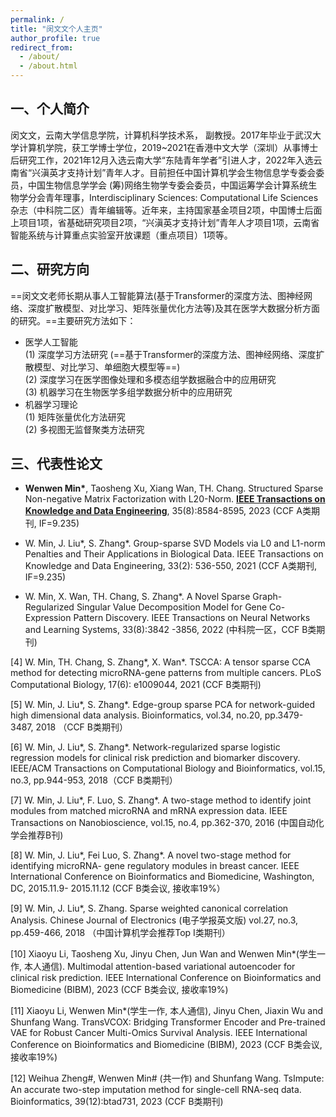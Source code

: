 ```yaml
---
permalink: /
title: "闵文文个人主页"
author_profile: true
redirect_from: 
  - /about/
  - /about.html
---
```


<!--
以下内容是被注释。
1）改变字体的方式
<font face="楷体">
个人简介
</font>
2）
<font face="楷体" color="blue" size=5>这是蓝色5号楷体</font>
-->

## 一、个人简介
闵文文，云南大学信息学院，计算机科学技术系， 副教授。2017年毕业于武汉大学计算机学院，获工学博士学位，2019~2021在香港中文大学（深圳）从事博士后研究工作，2021年12月入选云南大学“东陆青年学者”引进人才，2022年入选云南省“兴滇英才支持计划”青年人才。目前担任中国计算机学会生物信息学专委会委员，中国生物信息学学会 (筹)网络生物学专委会委员，中国运筹学会计算系统生物学分会青年理事，Interdisciplinary Sciences: Computational Life Sciences杂志（中科院二区）青年编辑等。近年来，主持国家基金项目2项，中国博士后面上项目1项，省基础研究项目2项，“兴滇英才支持计划”青年人才项目1项，云南省智能系统与计算重点实验室开放课题（重点项目）1项等。

<!--近五年主要从事生物信息计算研究，主要课题为“面向癌症组学数据融合的智能方法研究”，提出了多种结构稀疏矩阵和深度学习智能算法，应用于整合分析多种癌症的多尺度组学数据，挖掘癌症异常生物分子功能模块，对于发现癌症靶标具有重要意义。围绕课题的关键科学问题，已取得良好的科研成果，发表20多篇学术论文，其中第一作者或通讯作者发表CCF A类期刊2篇，CCF B类期刊/会议8篇，包括IEEE TKDE (2021, 2023)，IEEE TNNLS 2022，Bioinformatics (2018, 2023)，PLoS Computational Biology 2021，IEEE TCBB 2018，IEEE TNB 2016等重要期刊，主持国家基金项目2项，中国博士后面上项目1项，省基础研究项目2项，“兴滇英才支持计划”青年人才项目1项，云南省智能系统与计算重点实验室开放课题（重点项目）1项等。
-->

## 二、研究方向
==闵文文老师长期从事人工智能算法(基于Transformer的深度方法、图神经网络、深度扩散模型、对比学习、矩阵张量优化方法等)及其在医学大数据分析方面的研究。==主要研究方法如下：
- 医学人工智能<br>
(1) 深度学习方法研究 (==基于Transformer的深度方法、图神经网络、深度扩散模型、对比学习、单细胞大模型等==)<br>
(2) 深度学习在医学图像处理和多模态组学数据融合中的应用研究<br>
(3) 机器学习在生物医学多组学数据分析中的应用研究<br>
- 机器学习理论<br> 
(1) 矩阵张量优化方法研究<br>
(2) 多视图无监督聚类方法研究<br> 

## 三、代表性论文
<!-- 一个论文的基本格式 -->
- __Wenwen Min*__, Taosheng Xu, Xiang Wan, TH. Chang.
  Structured Sparse Non-negative Matrix Factorization with L20-Norm.
  __<u>IEEE Transactions on Knowledge and Data Engineering</u>__, 
  35(8):8584-8595, 2023 (CCF A类期刊, IF=9.235)<br>
  
- W. Min, J. Liu*, S. Zhang*. Group-sparse SVD Models via L0 and L1-norm Penalties and Their Applications in Biological Data. IEEE Transactions on Knowledge and Data Engineering, 33(2): 536-550, 2021 (CCF A类期刊, IF=9.235)<br>

- W. Min, X. Wan, TH. Chang, S. Zhang*. A Novel Sparse Graph-Regularized Singular Value Decomposition Model for Gene Co-Expression Pattern Discovery. IEEE Transactions on Neural Networks and Learning Systems, 33(8):3842 -3856, 2022 (中科院一区，CCF B类期刊)<br>

[4] W. Min, TH. Chang, S. Zhang*, X. Wan*. TSCCA: A tensor sparse CCA method for detecting microRNA-gene patterns from multiple cancers. PLoS Computational Biology, 17(6): e1009044, 2021 (CCF B类期刊)

[5] W. Min, J. Liu*, S. Zhang*. Edge-group sparse PCA for network-guided high dimensional data analysis. Bioinformatics, vol.34, no.20, pp.3479-3487, 2018 （CCF B类期刊）

[6] W. Min, J. Liu*, S. Zhang*. Network-regularized sparse logistic regression models for clinical risk prediction and biomarker discovery. IEEE/ACM Transactions on Computational Biology and Bioinformatics, vol.15, no.3, pp.944-953, 2018（CCF B类期刊）

[7] W. Min, J. Liu*, F. Luo, S. Zhang*. A two-stage method to identify joint modules from matched microRNA and mRNA expression data. IEEE Transactions on Nanobioscience, vol.15, no.4, pp.362-370, 2016 (中国自动化学会推荐B刊)

[8] W. Min, J. Liu*, Fei Luo, S. Zhang*. A novel two-stage method for identifying microRNA- gene regulatory modules in breast cancer. IEEE International Conference on Bioinformatics and Biomedicine, Washington, DC, 2015.11.9- 2015.11.12 (CCF B类会议, 接收率19%）

[9] W. Min, J. Liu*, S. Zhang. Sparse weighted canonical correlation Analysis. Chinese Journal of Electronics (电子学报英文版) vol.27, no.3, pp.459-466, 2018 （中国计算机学会推荐Top I类期刊）

[10] Xiaoyu Li, Taosheng Xu, Jinyu Chen, Jun Wan and Wenwen Min*(学生一作, 本人通信). Multimodal attention-based variational autoencoder for clinical risk prediction. IEEE International Conference on Bioinformatics and Biomedicine (BIBM), 2023 (CCF B类会议, 接收率19%)

[11] Xiaoyu Li, Wenwen Min*(学生一作, 本人通信), Jinyu Chen, Jiaxin Wu and Shunfang Wang. TransVCOX: Bridging Transformer Encoder and Pre-trained VAE for Robust Cancer Multi-Omics Survival Analysis. IEEE International Conference on Bioinformatics and Biomedicine (BIBM), 2023 (CCF B类会议, 接收率19%)

[12] Weihua Zheng#, Wenwen Min# (共一作) and Shunfang Wang. TsImpute: An accurate two-step imputation method for single-cell RNA-seq data. Bioinformatics, 39(12):btad731, 2023 (CCF B类期刊)
